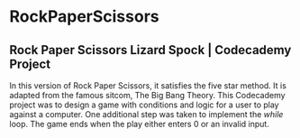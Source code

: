 # RockPaperScissors

## Rock Paper Scissors Lizard Spock | Codecademy Project

In this version of Rock Paper Scissors, it satisfies the five star method. It is adapted from the famous sitcom, The Big Bang Theory. This Codecademy project was to design a game with conditions and logic for a user to play against a computer. One additional step was taken to implement the *while* loop. The game ends when the play either enters 0 or an invalid input. 
